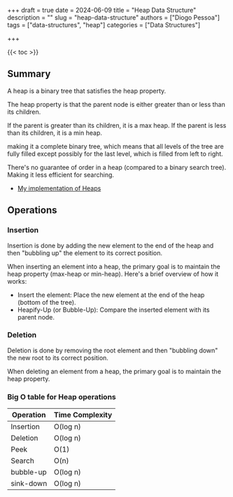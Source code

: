 +++
draft = true
date = 2024-06-09
title = "Heap Data Structure"
description = ""
slug = "heap-data-structure"
authors = ["Diogo Pessoa"]
tags = ["data-structures", "heap"]
categories = ["Data Structures"]

+++

{{< toc >}}

## Summary

A heap is a binary tree that satisfies the heap property.

The heap property is that the parent node is either greater than or less than its
children.

If the parent is greater than its children, it is a max heap.
If the parent is less than its children, it is a min heap.

making it a complete binary tree, which means that all levels of the tree are fully
filled except possibly for the last level, which is filled from left to right.

There's no guarantee of order in a heap (compared to a binary search tree). Making it
less efficient for searching.


- [My implementation of Heaps](https://github.com/diogo-pessoa/coding-exercises-for-interviews/tree/main/dataStructures/heap)

## Operations

### Insertion

Insertion is done by adding the new element to the end of the heap and then "bubbling
up" the element to its correct position.

When inserting an element into a heap, the primary goal is to maintain the heap
property (max-heap or min-heap). Here's a brief overview of how it works:

* Insert the element: Place the new element at the end of the heap (bottom of the tree).
* Heapify-Up (or Bubble-Up): Compare the inserted element with its parent node.

### Deletion

Deletion is done by removing the root element and then "bubbling down" the new root to
its correct position.

When deleting an element from a heap, the primary goal is to maintain the heap property.


### Big O table for Heap operations

| Operation | Time Complexity |
|-----------|-----------------|
| Insertion | O(log n)        |
| Deletion  | O(log n)        |
| Peek      | O(1)            |
| Search    | O(n)            |
| bubble-up | O(log n)        |
| sink-down | O(log n)        |
